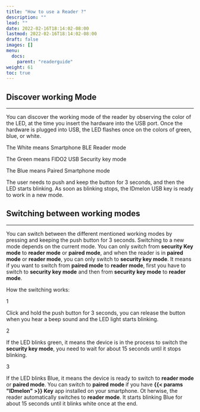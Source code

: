```yaml
---
title: "How to use a Reader ?"
description: ""
lead: ""
date: 2022-02-16T18:14:02-08:00
lastmod: 2022-02-16T18:14:02-08:00
draft: false
images: []
menu:
  docs:
    parent: "readerguide"
weight: 61
toc: true
---
```


## Discover working Mode

<hr class="hr-line">

You can discover the working mode of the reader by observing the color of the LED, at the time you insert the hardware into the USB port.
Once the hardware is plugged into USB, the LED flashes once on the colors of green, blue, or white.

<div class="step-row-container">
  <div class="step-column bullet-container">
    <div class="bullet"></div>
  </div>
  <div class="card-column">
    <div class="step-text" >
      <div class="card-body">
        <p>The White means Smartphone BLE Reader mode</p>
      </div>
    </div>
  </div>
</div>

<div class="step-row-container">
  <div class="step-column bullet-container">
    <div class="bullet"></div>
  </div>
  <div class="card-column">
    <div class="step-text" >
      <div class="card-body">
        <p>The Green means FIDO2 USB Security key mode</p>
      </div>
    </div>
  </div>
</div>

<div class="step-row-container">
  <div class="step-column bullet-container">
    <div class="bullet"></div>
  </div>
  <div class="card-column">
    <div class="step-text" >
      <div class="card-body">
        <p>The Blue means Paired Smartphone mode</p>
      </div>
    </div>
  </div>
</div>

The user needs to push and keep the button for 3 seconds, and then the LED starts blinking. As soon as blinking stops,
the IDmelon USB key is ready to work in a new mode.

## Switching between working modes

<hr class="hr-line">
<p>
You can switch between the different mentioned working modes by pressing and keeping the push button for 3 seconds. Switching to a
new mode depends on the current mode. You can only switch from <span style="font-weight:bold;">security Key mode</span> to <span style="font-weight:bold;">reader mode</span> or <span style="font-weight:bold;">paired mode</span>, and when the
reader is in <span style="font-weight:bold;">paired mode</span> or <span style="font-weight:bold;">reader mode</span>, you can only switch to <span style="font-weight:bold;">security key mode</span>.
It means if you want to switch from <span style="font-weight:bold;">paired mode</span> to <span style="font-weight:bold;">reader mode</span>, first you have to switch to <span style="font-weight:bold;">security key mode</span>
and then from <span style="font-weight:bold;">security key mode</span> to <span style="font-weight:bold;">reader mode</span>.
</p>

How the switching works:

<div class="step-row-container">
  <div class="step-column step-count-size">
    <p class="step-counter">1</p>
  </div>
  <div class="card-column">
    <div class="step-text" >
      <div class="card-body">
        <p>Click and hold the push button for 3 seconds, you can release the button when you hear a beep sound and the LED light starts blinking.</p>
      </div>
    </div>
  </div>
</div>

<div class="step-row-container">
  <div class="step-column step-count-size">
    <p class="step-counter">2</p>
  </div>
  <div class="card-column">
    <div class="step-text" >
      <div class="card-body">
        <p>If the LED blinks green, it means the device is in the process to switch the <span style="font-weight:bold;">security key mode</span>, you need to wait for about 15 seconds until it stops blinking.</p>
      </div>
    </div>
  </div>
</div>

<div class="step-row-container">
  <div class="step-column step-count-size">
    <p class="step-counter">3</p>
  </div>
  <div class="card-column">
    <div class="step-text">
      <div class="card-body">
        <p>If the LED blinks Blue, it means the device is ready to switch to <span style="font-weight:bold;">reader mode</span> or <span style="font-weight:bold;">paired mode</span>. You can switch to <span style="font-weight:bold;">paired mode</span> if you have <span style="font-weight:bold;">{{< params "IDmelon" >}} Key</span> app installed on your smartphone. Ot herwise, the reader automatically switches to <span style="font-weight:bold;">reader mode</span>. It starts blinking Blue for about 15 seconds until it blinks white once at the end.</p>
      </div>
    </div>
  </div>
</div>
